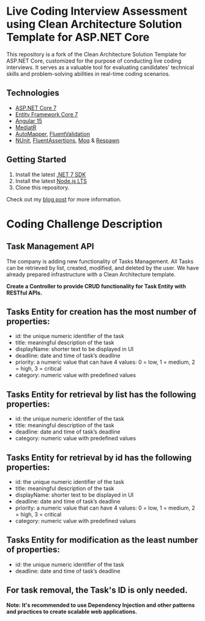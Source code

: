 # Live Coding Interview Assessment using Clean Architecture Solution Template for ASP.NET Core

This repository is a fork of the Clean Architecture Solution Template for ASP.NET Core, customized for the purpose of conducting live coding interviews. It serves as a valuable tool for evaluating candidates' technical skills and problem-solving abilities in real-time coding scenarios.

## Technologies

* [ASP.NET Core 7](https://docs.microsoft.com/en-us/aspnet/core/introduction-to-aspnet-core)
* [Entity Framework Core 7](https://docs.microsoft.com/en-us/ef/core/)
* [Angular 15](https://angular.io/)
* [MediatR](https://github.com/jbogard/MediatR)
* [AutoMapper](https://automapper.org/), [FluentValidation](https://fluentvalidation.net/)
* [NUnit](https://nunit.org/), [FluentAssertions](https://fluentassertions.com/), [Moq](https://github.com/moq) & [Respawn](https://github.com/jbogard/Respawn)

## Getting Started

1. Install the latest [.NET 7 SDK](https://dotnet.microsoft.com/download/dotnet/7.0)
2. Install the latest [Node.js LTS](https://nodejs.org/en/)
3. Clone this repository.

Check out my [blog post](https://jasontaylor.dev/clean-architecture-getting-started/) for more information.

# Coding Challenge Description

## Task Management API
The company is adding new functionality of Tasks Management. All Tasks can be retrieved by list, created, modified, and deleted by the user.
We have already prepared infrastructure with a Clean Architecture template.

<b>Create a Controller to provide CRUD functionality for Task Entity with RESTful APIs.</b>

## Tasks Entity for creation has the most number of properties:
 - id: the unique numeric identifier of the task
 - title: meaningful description of the task
 - displayName: shorter text to be displayed in UI
 - deadline: date and time of task’s deadline
 - priority: a numeric value that can have 4 values: 0 = low, 1 = medium, 2 = high, 3 = critical
 - category: numeric value with predefined values

 ## Tasks Entity for retrieval by list has the following properties:
 - id: the unique numeric identifier of the task
 - title: meaningful description of the task
 - deadline: date and time of task’s deadline
 - category: numeric value with predefined values

## Tasks Entity for retrieval by id has the following properties:
 - id: the unique numeric identifier of the task
 - title: meaningful description of the task
 - displayName: shorter text to be displayed in UI
 - deadline: date and time of task’s deadline
 - priority: a numeric value that can have 4 values: 0 = low, 1 = medium, 2 = high, 3 = critical
 - category: numeric value with predefined values

## Tasks Entity for modification as the least number of properties:
 - id: the unique numeric identifier of the task
 - deadline: date and time of task’s deadline

## For task removal, the Task's ID is only needed.

<b>Note: It's recommended to use Dependency Injection and other patterns and practices to create scalable web applications.</b>
